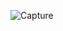 ![Capture](https://github.com/molnarkg7/Web3-OnlineShop-App-Solidity-ReactJS-Hardhat/assets/84241384/91f5977b-aeb8-4a73-a710-628e822704cb)
